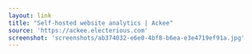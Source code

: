 ```yaml
---
layout: link
title: "Self-hosted website analytics | Ackee"
source: 'https://ackee.electerious.com'
screenshot: 'screenshots/ab374032-e6e0-4bf8-b6ea-e3e4719ef91a.jpg'
---
```


